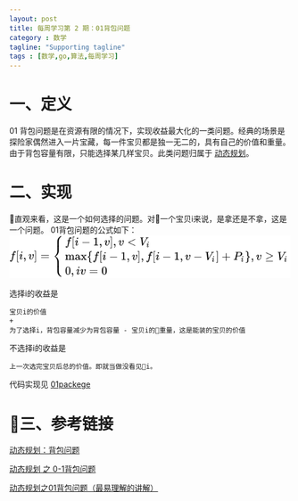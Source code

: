 ```yaml
---
layout: post
title: 每周学习第 2 期：01背包问题
category : 数学
tagline: "Supporting tagline"
tags : [数学,go,算法,每周学习]
---
```


# 一、定义
01 背包问题是在资源有限的情况下，实现收益最大化的一类问题。经典的场景是探险家偶然进入一片宝藏，每一件宝贝都是独一无二的，具有自己的价值和重量。由于背包容量有限，只能选择某几样宝贝。此类问题归属于 [动态规划](https://zh.wikipedia.org/zh-hans/%E5%8A%A8%E6%80%81%E8%A7%84%E5%88%92)。

# 二、实现
直观来看，这是一个如何选择的问题。对一个宝贝i来说，是拿还是不拿，这是一个问题。
01背包问题的公式如下：
![01背包问题公式](/images/2018/01package-formula.svg)

选择i的收益是
```
宝贝i的价值
+
为了选择i，背包容量减少为背包容量 - 宝贝i的重量，这是能装的宝贝的价值
```
不选择i的收益是
```
上一次选完宝贝后总的价值。即就当做没看见i。
```

代码实现见 [01packege](
https://github.com/spetacular/weekly-learning/blob/master/ch2/package01.go)
# 三、参考链接
[动态规划：背包问题](https://zhuanlan.zhihu.com/p/25299111)  

[动态规划 之 0-1背包问题](https://blog.csdn.net/crayondeng/article/details/15784093)

[动态规划之01背包问题（最易理解的讲解）](https://blog.csdn.net/mu399/article/details/7722810)